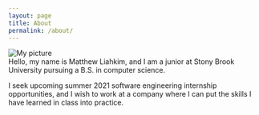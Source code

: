 ```yaml
---
layout: page
title: About
permalink: /about/
---
```


![My picture](/me/me.jpeg)<br />
Hello, my name is Matthew Liahkim, and I am a junior at Stony Brook University pursuing a B.S. in computer science.<br />

I seek upcoming summer 2021 software engineering internship opportunities,
and I wish to work at a company where I can put the skills I have learned in class into practice.
